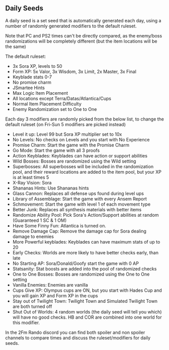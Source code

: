 ## Daily Seeds

A daily seed is a set seed that is automatically generated each day, using a number of randomly generated modifiers to
the default ruleset.

Note that PC and PS2 times can't be directly compared, as the enemy/boss randomizations will be completely different
(but the item locations will be the same)

The default ruleset:

- 3x Sora XP, levels to 50
- Form XP: 5x Valor, 3x Wisdom, 3x Limit, 2x Master, 3x Final
- Keyblade stats 0-7
- No promise charm
- JSmartee Hints
- Max Logic Item Placement
- All locations except Terra/Datas/Atlantica/Cups
- Normal Item Placement Difficulty
- Enemy Randomization set to One to One

Each day 3 modifiers are randomly picked from the below list, to change the default ruleset (on Fri-Sun 5 modifiers are
picked instead)

- Level it up: Level 99 but Sora XP multiplier set to 10x
- No Levels: No checks on Levels and you start with No Experience
- Promise Charm: Start the game with the Promise Charm
- Go Mode: Start the game with all 3 proofs
- Action Keyblades: Keyblades can have action or support abilities
- Wild Bosses: Bosses are randomized using the Wild setting
- Superbosses: All superbosses will be included in the randomization pool, and their reward locations are added to the
  item pool, but your XP is at least times 5
- X-Ray Vision: Sora
- Shananas Hints: Use Shananas hints
- Glass Cannon: Replaces all defense ups found during level ups
- Library of Assemblage: Start the game with every Ansem Report
- Schmovement: Start the game with level 1 of each movement type
- Better Junk: Replaces all synthesis materials with better items
- Randomize Ability Pool: Pick Sora's Action/Support abilities at random (Guaranteed 1 SC & 1 OM)
- Have Some Finny Fun: Atlantica is turned on.
- Remove Damage Cap: Remove the damage cap for Sora dealing damage to enemies
- More Powerful keyblades: Keyblades can have maximum stats of up to 20
- Early Checks: Worlds are more likely to have better checks early, than late
- No Starting AP: Sora/Donald/Goofy start the game with 0 AP
- Statsanity: Stat boosts are added into the pool of randomized checks
- One to One Bosses: Bosses are randomized using the One to One setting
- Vanilla Enemies: Enemies are vanilla
- Cups Give XP: Olympus cups are ON, but you start with Hades Cup and you will gain XP and Form XP in the cups
- Stay out of Twilight Town: Twilight Town and Simulated Twilight Town are both turned off
- Shut Out of Worlds: 4 random worlds (the daily seed will tell you which) will have no good checks. HB and COR are
  combined into one world for this modifier.

In the 2Fm Rando discord you can find both spoiler and non spoiler channels to compare times and discuss the
ruleset/modifiers for daily seeds.
